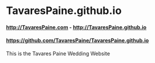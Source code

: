 
# TavaresPaine.github.io

#### http://TavaresPaine.com - http://TavaresPaine.github.io
#### https://github.com/TavaresPaine/TavaresPaine.github.io

This is the Tavares Paine Wedding Website
